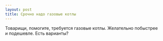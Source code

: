 ```yaml
---
layout: post 
title: Срочно надо газовые котлы 
--- 
```

Товарищи, помогите, требуется газовые котлы. Желательно побыстрее и подешевле. Есть варианты?
